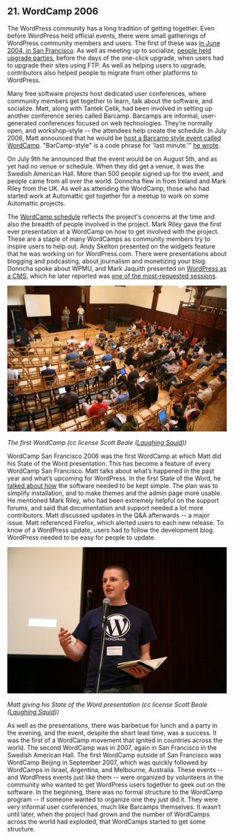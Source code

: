 ## 21. WordCamp 2006

The WordPress community has a long tradition of getting together. Even before WordPress held official events, there were small gatherings of WordPress community members and users. The first of these was [in June 2004, in San Francisco](https://wordpress.org/news/2004/06/meetup-location/). As well as meeting up to socialize, [people held upgrade parties](https://wordpress.org/news/2005/02/upgrade-party/), before the days of the one-click upgrade, when users had to upgrade their sites using FTP. As well as helping users to upgrade, contributors also helped people to migrate from other platforms to WordPress.

Many free software projects host dedicated user conferences, where community members get together to learn, talk about the software, and socialize. Matt, along with Tantek Çelik, had been involved in setting up another conference series called Barcamp. Barcamps are informal, user-generated conferences focused on web technologies. They’re normally open, and workshop-style -- the attendees help create the schedule. In July 2006, Matt announced that he would be [host a Barcamp style event called WordCamp](http://ma.tt/2006/07/wordcamp/). "BarCamp-style" is a code phrase for 'last minute.'” [he wrote](http://ma.tt/2006/07/wordcamp/).

On July 9th he announced that the event would be on August 5th, and as yet had no venue or schedule. When they did get a venue, it was the Swedish American Hall. More than 500 people signed up for the event, and people came from all over the world: Donncha flew in from Ireland and Mark Riley from the UK. As well as attending the WordCamp, those who had started work at Automattic got together for a meetup to work on some Automattic projects.

The [WordCamp schedule](http://2006.wordcamp.org/schedule/) reflects the project's concerns at the time and also the breadth of people involved in the project. Mark Riley gave the first ever presentation at a WordCamp on how to get involved with the project. These are a staple of many WordCamps as community members try to inspire users to help out. Andy Skelton presented on the widgets feature that he was working on for WordPress.com. There were presentations about blogging and podcasting, about journalism and monetizing your blog. Donncha spoke about WPMU, and Mark Jaquith presented on [WordPress as a CMS](http://markjaquith.com/wordcamp/wordpress-versatility/), which he later reported was [one of the most-requested sessions](http://markjaquith.wordpress.com/2006/08/30/wordcamp-thoughts-late-to-the-game/).

<img alt="WordCamp San Francisco 2006" src="../../Resources/images/21/wcsf_2006.jpg" width="800px" />

_The first WordCamp (cc license Scott Beale ([Laughing Squid](http://laughingsquid.com)))_

WordCamp San Francisco 2006 was the first WordCamp at which Matt did his State of the Word presentation. This has become a feature of every WordCamp San Francisco. Matt talks about what’s happened in the past year and what’s upcoming for WordPress. In the first State of the Word, he [talked about how](http://dan.hersam.com/2006/08/05/wordcamp-notes/) the software needed to be kept simple. The plan was to simplify installation, and to make themes and the admin page more usable. He mentioned Mark Riley, who had been extremely helpful on the support forums, and said that documentation and support needed a lot more contributors. Matt discussed updates in the Q&A afterwards -- a major issue. Matt referenced Firefox, which alerted users to each new release. To know of a WordPress update, users had to follow the development blog. WordPress needed to be easy for people to update.

<img alt="State of the word 2006" src="../../Resources/images/21/wcsf_2006_sotw_matt.jpg" width="800px" />

_Matt giving his State of the Word presentation (cc license Scott Beale ([Laughing Squid](http://laughingsquid.com)))_

As well as the presentations, there was barbecue for lunch and a party in the evening, and the event, despite the short lead time, was a success. It was the first of a WordCamp movement that ignited in countries across the world. The second WordCamp was in 2007, again in San Francisco in the Swedish American Hall. The first WordCamp outside of San Francisco was WordCamp Beijing in September 2007, which was quickly followed by WordCamps in Israel, Argentina, and Melbourne, Australia. These events -- and WordPress events just like them -- were organized by volunteers in the community who wanted to get WordPress users together to geek out on the software. In the beginning, there was no formal structure to the WordCamp program -- if someone wanted to organize one they just did it. They were very informal user conferences, much like Barcamps themselves. It wasn’t until later, when the project had grown and the number of WordCamps across the world had exploded, that WordCamps started to get some structure. 
